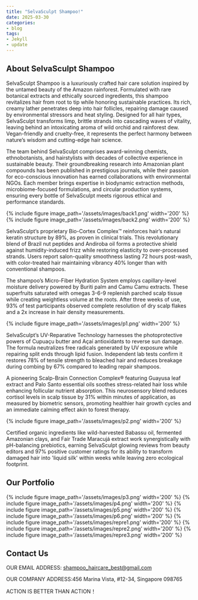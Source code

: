 ```yaml
---
title: "SelvaSculpt Shampoo!"
date: 2025-03-30
categories:
- blog
tags:
- Jekyll
- update
---
```


## About SelvaSculpt Shampoo

SelvaSculpt Shampoo is a luxuriously crafted hair care solution inspired by the untamed beauty of the Amazon rainforest. Formulated with rare botanical extracts and ethically sourced ingredients, this shampoo revitalizes hair from root to tip while honoring sustainable practices. Its rich, creamy lather penetrates deep into hair follicles, repairing damage caused by environmental stressors and heat styling. Designed for all hair types, SelvaSculpt transforms limp, brittle strands into cascading waves of vitality, leaving behind an intoxicating aroma of wild orchid and rainforest dew. Vegan-friendly and cruelty-free, it represents the perfect harmony between nature’s wisdom and cutting-edge hair science.

The team behind SelvaSculpt comprises award-winning chemists, ethnobotanists, and hairstylists with decades of collective experience in sustainable beauty. Their groundbreaking research into Amazonian plant compounds has been published in prestigious journals, while their passion for eco-conscious innovation has earned collaborations with environmental NGOs. Each member brings expertise in biodynamic extraction methods, microbiome-focused formulations, and circular production systems, ensuring every bottle of SelvaSculpt meets rigorous ethical and performance standards.

{% include figure image_path='/assets/images/back1.png' width='200' %}
{% include figure image_path='/assets/images/back2.png' width='200' %}

SelvaSculpt’s proprietary Bio-Cortex Complex™ reinforces hair’s natural keratin structure by 89%, as proven in clinical trials. This revolutionary blend of Brazil nut peptides and Andiroba oil forms a protective shield against humidity-induced frizz while restoring elasticity to over-processed strands. Users report salon-quality smoothness lasting 72 hours post-wash, with color-treated hair maintaining vibrancy 40% longer than with conventional shampoos.

The shampoo’s Micro-Fiber Hydration System employs capillary-level moisture delivery powered by Buriti palm and Camu Camu extracts. These superfruits saturated with omegas 3-6-9 replenish parched scalp tissue while creating weightless volume at the roots. After three weeks of use, 93% of test participants observed complete resolution of dry scalp flakes and a 2x increase in hair density measurements.

{% include figure image_path='/assets/images/p1.png' width='200' %}

SelvaSculpt’s UV-Reparative Technology harnesses the photoprotective powers of Cupuaçu butter and Açaí antioxidants to reverse sun damage. The formula neutralizes free radicals generated by UV exposure while repairing split ends through lipid fusion. Independent lab tests confirm it restores 78% of tensile strength to bleached hair and reduces breakage during combing by 67% compared to leading repair shampoos.

A pioneering Scalp-Brain Connection Complex® featuring Guayusa leaf extract and Palo Santo essential oils soothes stress-related hair loss while enhancing follicular nutrient absorption. This neurosensory blend reduces cortisol levels in scalp tissue by 31% within minutes of application, as measured by biometric sensors, promoting healthier hair growth cycles and an immediate calming effect akin to forest therapy.

{% include figure image_path='/assets/images/p2.png' width='200' %}

Certified organic ingredients like wild-harvested Babassu oil, fermented Amazonian clays, and Fair Trade Maracujá extract work synergistically with pH-balancing prebiotics, earning SelvaSculpt glowing reviews from beauty editors and 97% positive customer ratings for its ability to transform damaged hair into 'liquid silk' within weeks while leaving zero ecological footprint.

## Our Portfolio

{% include figure image_path='/assets/images/p3.png' width='200' %}
{% include figure image_path='/assets/images/p4.png' width='200' %}
{% include figure image_path='/assets/images/p5.png' width='200' %}
{% include figure image_path='/assets/images/p6.png' width='200' %}
{% include figure image_path='/assets/images/repre1.png' width='200' %}
{% include figure image_path='/assets/images/repre2.png' width='200' %}
{% include figure image_path='/assets/images/repre3.png' width='200' %}

## Contact Us

OUR EMAIL ADDRESS: shampoo_haircare_best@gmail.com

OUR COMPANY ADDRESS:456 Marina Vista, #12-34, Singapore 098765

ACTION IS BETTER THAN ACTION！
